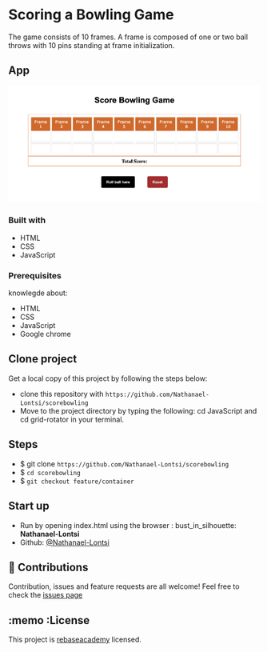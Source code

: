 # Scoring a Bowling Game
The game consists of 10 frames. A frame is composed of one or two ball throws with 10 pins standing at frame initialization.
## App
![rotator](assets/image/score.png)
### Built with  
- HTML
- CSS
- JavaScript
### Prerequisites
knowlegde about:
- HTML
- CSS
- JavaScript
- Google chrome
## Clone project
Get a local copy of this project by following the steps below:
- clone this repository with `https://github.com/Nathanael-Lontsi/scorebowling`
- Move to the project directory by typing the following: cd JavaScript and cd grid-rotator in your terminal.
## Steps
- $ git clone `https://github.com/Nathanael-Lontsi/scorebowling`
- $ `cd scorebowling`
- $ `git checkout feature/container`
## Start up
- Run by opening index.html using the browser
: bust_in_silhouette: **Nathanael-Lontsi**
- Github: [@Nathanael-Lontsi](https://github.com/Nathanael-Lontsi/scorebowling)
## :handshake: Contributions
Contribution, issues and feature requests are all welcome!
Feel free to check the [issues page](https://github.com/Nathanael-Lontsi/scorebowling/issues)
## :memo :License
This project is [rebaseacademy](./LICENSE) licensed.